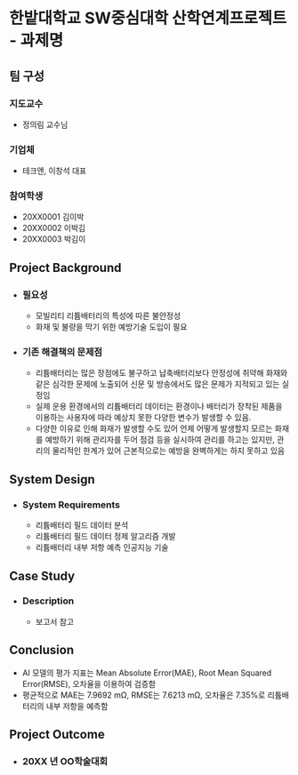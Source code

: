 # 한밭대학교 SW중심대학 산학연계프로젝트 - 과제명

## **팀 구성**
### 지도교수
 - 정의림 교수님

### 기업체 
 - 테크앤, 이창석 대표

### 참여학생
 - 20XX0001 김이박 
 - 20XX0002 이박김
 - 20XX0003 박김이

## Project Background
- ### 필요성
  - 모빌리티 리튬배터리의 특성에 따른 불안정성
  - 화재 및 불량을 막기 위한 예방기술 도입이 필요
- ### 기존 해결책의 문제점
  - 리튬배터리는 많은 장점에도 불구하고 납축배터리보다 안정성에 취약해 화재와 같은 심각한 문제에 노출되어 신문 및 방송에서도 많은 문제가 지적되고 있는 실정임
  - 실제 운용 환경에서의 리튬배터리 데이터는 환경이나 배터리가 장착된 제품을 이용하는 사용자에 따라 예상치 못한 다양한 변수가 발생할 수 있음.
  - 다양한 이유로 인해 화재가 발생할 수도 있어 언제 어떻게 발생할지 모르는 화재를 예방하기 위해 관리자를 두어 점검 등을 실시하여 관리를 하고는 있지만, 관리의 물리적인 한계가 있어 근본적으로는 예방을 완벽하게는 하지 못하고 있음
  
## System Design
  - ### System Requirements
    - 리튬배터리 필드 데이터 분석
    - 리튬배터리 필드 데이터 정제 알고리즘 개발
    - 리튬배터리 내부 저항 예측 인공지능 기술
  
## Case Study
  - ### Description
    - 보고서 참고
  
## Conclusion
  - AI 모델의 평가 지표는 Mean Absolute Error(MAE), Root Mean Squared Error(RMSE), 오차율을 이용하여 검증함
  - 평균적으로 MAE는 7.9692 mΩ, RMSE는 7.6213 mΩ, 오차율은 7.35%로 리튬배터리의 내부 저항을 예측함
  
## Project Outcome
- ### 20XX 년 OO학술대회 
